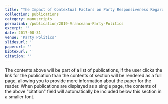 ```yaml
---
title: "The Impact of Contextual Factors on Party Responsiveness Regarding Immigration Issues"
collection: publications
category: manuscripts
permalink: /publication/2019-Vranceanu-Party-Politics
excerpt: ''
date: 2017-08-31
venue: 'Party Politics'
slidesurl: ''
paperurl: ''
bibtexurl: ''
citation: ''
---
```

The contents above will be part of a list of publications, if the user clicks the link for the publication than the contents of section will be rendered as a full page, allowing you to provide more information about the paper for the reader. When publications are displayed as a single page, the contents of the above "citation" field will automatically be included below this section in a smaller font.
